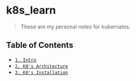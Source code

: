 # k8s_learn

> These are my personal notes for kubernates.

## Table of Contents

* [`1. Intro`](notes/intro.md)
* [`2. K8's Architecture`](notes/k8's_architecture.md)
* [`3. K8's Installation`](notes/k8's_installation.md)